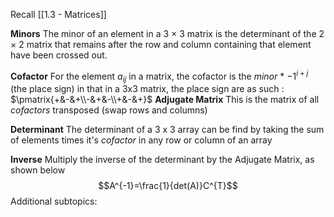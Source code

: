 Recall [[1.3 - Matrices]]

**Minors**
The minor of an element in a 3 × 3 matrix is the determinant of the 2 × 2 matrix that remains after the row and column containing that element have been crossed out.

**Cofactor**
For the element $a_{ij}$ in a matrix, the cofactor is the *minor* * $-1^{i+j}$ (the place sign) in that in a 3x3 matrix, the place sign are as such : $\pmatrix{+&-&+\\-&+&-\\+&-&+}$
**Adjugate Matrix**
This is the matrix of all *cofactors* transposed (swap rows and columns)

**Determinant**
The determinant of a 3 x 3 array can be find by taking the sum of elements times it's *cofactor* in any row or column of an array

**Inverse**
Multiply the inverse of the determinant by the Adjugate Matrix, as shown below
$$A^{-1}=\frac{1}{det(A)}C^{T}$$
Additional subtopics:
```folder-index-content
```